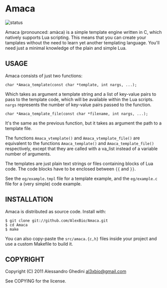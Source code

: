 Amaca
=====

![status](http://stillmaintained.com/AlexBio/Amaca.png)

Amaca (pronounced: amàca) is a simple template engine written in C, which
natively supports Lua scripting. This means that you can create your tamplates
without the need to learn yet another templating language. You'll need just a
minimal knowledge of the plain and simple Lua.

## USAGE

Amaca consists of just two functions:

    char *Amaca_template(const char *template, int nargs, ...);

Which takes as argument a template string and a list of key-value pairs to pass
to the template code, which will be available within the Lua scripts. `nargs`
represents the number of key-value pairs passed to the function.

    char *Amaca_template_file(const char *filename, int nargs, ...);

It's the same as the previous function, but it takes as argument the path to a
template file.

The functions `Amaca_vtemplate()` and `Amaca_vtemplate_file()` are equivalent to
the functions `Amaca_template()` and `Amaca_template_file()` respectively, except
that they are called with a va_list instead of a variable number of arguments.

The templates are just plain text strings or files containing blocks of Lua code.
The code blocks have to be enclosed between `{{` and `}}`.

See the `eg/example.tmpl` file for a template example, and the `eg/example.c`
file for a (very simple) code example.

## INSTALLATION

Amaca is distributed as source code. Install with:

    $ git clone git://github.com/AlexBio/Amaca.git
    $ cd Amaca
    $ make

You can also copy-paste the `src/amaca.{c,h}` files inside your project and use
a custom Makefile to build it.

## COPYRIGHT

Copyright (C) 2011 Alessandro Ghedini <al3xbio@gmail.com>

See COPYING for the license.

